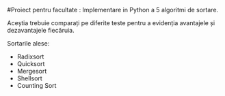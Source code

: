 #Proiect pentru facultate : Implementare in Python a 5 algoritmi de sortare.

Aceștia trebuie comparați pe diferite teste pentru a evidenția avantajele și dezavantajele fiecăruia.

Sortarile alese:
- Radixsort
- Quicksort
- Mergesort
- Shellsort
- Counting Sort
